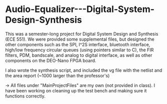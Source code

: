 # Audio-Equalizer---Digital-System-Design-Synthesis

This was a semester-long project for Digital System Design and Synthesis (ECE 551). We were provided some supplemental files, but designed the other components
such as the SPI, I^2S interface, bluetooth interface, high/low frequency circular queues (using pointers similar to C), the FIR filters, PDM, bandscale, and analog to digital interface,
as well as other components on the DEO-Nano FPGA board.

I also wrote the synthesis script, and included the vg file with the netlist and the area report (~1000 larger than the professor's)

-> All files under "MainProjectFiles" are my own (not provided in class). I have been working on cleaning up the test bench and making sure it functions correctly.
